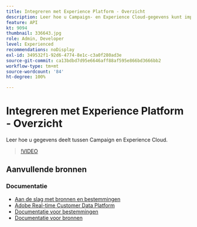 ```yaml
---
title: Integreren met Experience Platform - Overzicht
description: Leer hoe u Campaign- en Experience Cloud-gegevens kunt importeren en exporteren, zodat de communicatie tussen de twee oplossingen mogelijk is.
feature: API
kt: 9094
thumbnail: 336643.jpg
role: Admin, Developer
level: Experienced
recommendations: noDisplay
exl-id: 349532f1-92d6-4774-8e1c-c3a0f280ad3e
source-git-commit: ca13bdbd7d95e6646aff88af595e866bd3666bb2
workflow-type: tm+mt
source-wordcount: '84'
ht-degree: 100%

---
```


# Integreren met Experience Platform - Overzicht

Leer hoe u gegevens deelt tussen Campaign en Experience Cloud.

>[!VIDEO](https://video.tv.adobe.com/v/336643?quality=12)

## Aanvullende bronnen

### Documentatie

* [Aan de slag met bronnen en bestemmingen](https://experienceleague.adobe.com/docs/campaign-classic/using/integrating-with-adobe-experience-cloud/aep-sources-destinations/get-started-sources-destinations.html?lang=nl#)
* [Adobe Real-time Customer Data Platform](https://experienceleague.adobe.com/docs/experience-platform/rtcdp/overview.html?lang=nl)
* [Documentatie voor bestemmingen](https://experienceleague.adobe.com/docs/experience-platform/destinations/home.html?lang=nl)
* [Documentatie voor bronnen](https://experienceleague.adobe.com/docs/experience-platform/sources/home.html?lang=nl)
